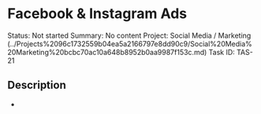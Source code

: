 # Facebook & Instagram Ads

Status: Not started
Summary: No content
Project: Social Media / Marketing (../Projects%2096c1732559b04ea5a2166797e8dd90c9/Social%20Media%20Marketing%20bcbc70ac10a648b8952b0aa9987f153c.md)
Task ID: TAS-21

## Description

-